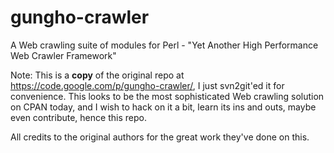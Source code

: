 gungho-crawler
==============

A Web crawling suite of modules for Perl - "Yet Another High Performance Web Crawler Framework"

Note: This is a **copy** of the original repo at https://code.google.com/p/gungho-crawler/, I just svn2git'ed it for convenience. 
This looks to be the most sophisticated Web crawling solution on CPAN today, and I wish to hack on it a bit, learn its ins and outs, maybe even contribute, hence this repo. 

All credits to the original authors for the great work they've done on this. 


